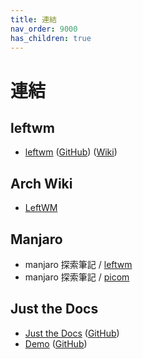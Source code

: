 ```yaml
---
title: 連結
nav_order: 9000
has_children: true
---
```


# 連結


## leftwm

* [leftwm](http://leftwm.org/) ([GitHub](https://github.com/leftwm/leftwm)) ([Wiki](https://github.com/leftwm/leftwm/wiki))


## Arch Wiki

* [LeftWM](https://wiki.archlinux.org/title/LeftWM)


## Manjaro

* manjaro 探索筆記 / [leftwm](https://samwhelp.github.io/note-about-manjaro/read/adjustment/wm/leftwm.html)
* manjaro 探索筆記 / [picom](https://samwhelp.github.io/note-about-manjaro/read/adjustment/tool/picom.html)


## Just the Docs

* [Just the Docs](https://pmarsceill.github.io/just-the-docs/) ([GitHub](https://github.com/pmarsceill/just-the-docs))
* [Demo](https://pmarsceill.github.io/jtd-remote/) ([GitHub](https://github.com/pmarsceill/jtd-remote))
